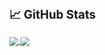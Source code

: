 ## &#x1f4c8; GitHub Stats

<a href="https://github.com/Zheruel/">
  <img align="center" src="https://github-readme-stats.vercel.app/api/top-langs/?username=Zheruel&layout=compact&langs_count=10&hide_title=true" />
</a>
<a href="https://github.com/Zheruel/">
  <img align="center" src="https://github-readme-stats.vercel.app/api?username=Zheruel&show_icons=true&line_height=28&hide_title=true" />
</a>
